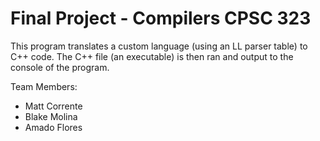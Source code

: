 # Final Project - Compilers CPSC 323 

This program translates a custom language (using an LL parser table) to C++ code. The C++ file (an executable) is then ran and output to the console of the program.

Team Members:
- Matt Corrente
- Blake Molina
- Amado Flores
